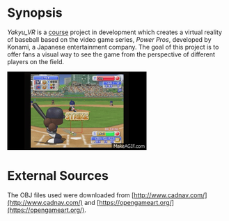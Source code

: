 # Synopsis

*Yakyu_VR* is a [course](https://sa.ucla.edu/ro/Public/SOC/Results/ClassDetail?term_cd=17S&subj_area_cd=COM%20SCI&crs_catlg_no=0174A%20%20%20&class_id=187720200&class_no=%20001%20%20)
project in development which creates a virtual reality of baseball based on
the video game series, *Power Pros*, developed by Konami, a Japanese
entertainment company. The goal of this project is to offer fans a visual
way to see the game from the perspective of different players on the field.

![power_pros](hub/MLB_Power_Pros_2008_Gameplay_Cubs_vs_Brewers_PS2.gif "Power Pros")

# External Sources

The OBJ files used were downloaded from 
[http://www.cadnav.com/](http://www.cadnav.com/) and
[https://opengameart.org/](https://opengameart.org/).
